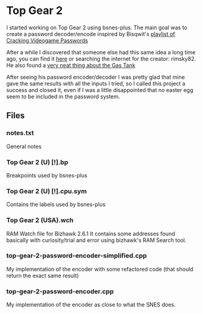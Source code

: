# Top Gear 2

I started working on Top Gear 2 using bsnes-plus. The main goal was to create a password decoder/encode inspired by Bisqwit's [playlist of Cracking Videogame Passwords](https://www.youtube.com/watch?v=0eQyYrSQPew&list=PLzLzYGEbdY5nEFQsxzFanSDv_38Hz0w7B)

After a while I discovered that someone else had this same idea a long time ago, you can find it [here](https://www.speedrun.com/top_gear_2/resources/u86lv) or searching the internet for the creator: rimsky82.
He also found a [very neat thing about the Gas Tank](https://forum.gamehacking.org/forum/video-game-hacking-and-development/hacker-threads/5144-rimsky82-s-codes?p=141792#post141792)

After seeing his password encoder/decoder I was pretty glad that mine gave the same results with all the inputs I tried, so I called this project a success and closed it, even if I was a little disappointed that no easter egg seem to be included in the password system.

## Files

### notes.txt
General notes

### Top Gear 2 (U) [!].bp
Breakpoints used by bsnes-plus

### Top Gear 2 (U) [!].cpu.sym

Contains the labels used by bsnes-plus

### Top Gear 2 (USA).wch

RAM Watch file for Bizhawk 2.6.1
It contains some addresses found basically with curiosity/trial and error using bizhawk's RAM Search tool.

### top-gear-2-password-encoder-simplified.cpp

My implementation of the encoder with some refactored code (that should return the exact same result)

### top-gear-2-password-encoder.cpp

My implementation of the encoder as close to what the SNES does.
